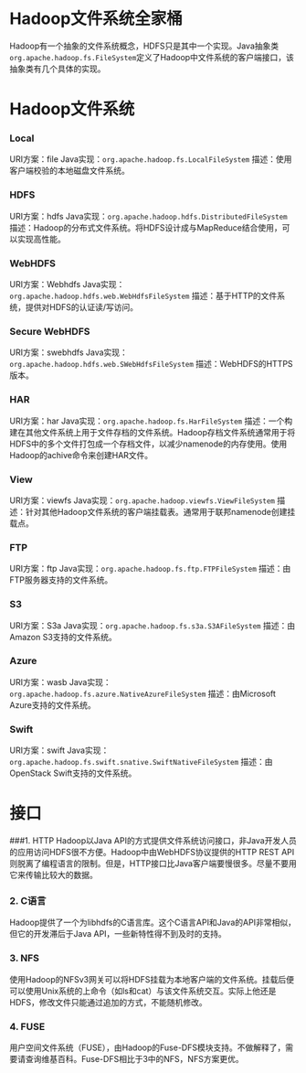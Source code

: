 # Hadoop文件系统全家桶
Hadoop有一个抽象的文件系统概念，HDFS只是其中一个实现。Java抽象类`org.apache.hadoop.fs.FileSystem`定义了Hadoop中文件系统的客户端接口，该抽象类有几个具体的实现。

# Hadoop文件系统
### Local
URI方案：file
Java实现：`org.apache.hadoop.fs.LocalFileSystem`
描述：使用客户端校验的本地磁盘文件系统。

### HDFS
URI方案：hdfs
Java实现：`org.apache.hadoop.hdfs.DistributedFileSystem`
描述：Hadoop的分布式文件系统。将HDFS设计成与MapReduce结合使用，可以实现高性能。

### WebHDFS
URI方案：Webhdfs
Java实现：`org.apache.hadoop.hdfs.web.WebHdfsFileSystem`
描述：基于HTTP的文件系统，提供对HDFS的认证读/写访问。

### Secure WebHDFS
URI方案：swebhdfs
Java实现：`org.apache.hadoop.hdfs.web.SWebHdfsFileSystem`
描述：WebHDFS的HTTPS版本。

### HAR
URI方案：har
Java实现：`org.apache.hadoop.fs.HarFileSystem`
描述：一个构建在其他文件系统上用于文件存档的文件系统。Hadoop存档文件系统通常用于将HDFS中的多个文件打包成一个存档文件，以减少namenode的内存使用。使用Hadoop的achive命令来创建HAR文件。

### View
URI方案：viewfs
Java实现：`org.apache.hadoop.viewfs.ViewFileSystem`
描述：针对其他Hadoop文件系统的客户端挂载表。通常用于联邦namenode创建挂载点。

### FTP
URI方案：ftp
Java实现：`org.apache.hadoop.fs.ftp.FTPFileSystem`
描述：由FTP服务器支持的文件系统。

### S3
URI方案：S3a
Java实现：`org.apache.hadoop.fs.s3a.S3AFileSystem`
描述：由Amazon S3支持的文件系统。

### Azure
URI方案：wasb
Java实现：`org.apache.hadoop.fs.azure.NativeAzureFileSystem`
描述：由Microsoft Azure支持的文件系统。

### Swift
URI方案：swift
Java实现：`org.apache.hadoop.fs.swift.snative.SwiftNativeFileSystem`
描述：由OpenStack Swift支持的文件系统。

# 接口

###1. HTTP
Hadoop以Java API的方式提供文件系统访问接口，非Java开发人员的应用访问HDFS很不方便。Hadoop中由WebHDFS协议提供的HTTP REST API则脱离了编程语言的限制。但是，HTTP接口比Java客户端要慢很多。尽量不要用它来传输比较大的数据。

### 2. C语言
Hadoop提供了一个为libhdfs的C语言库。这个C语言API和Java的API非常相似，但它的开发滞后于Java API，一些新特性得不到及时的支持。

### 3. NFS
使用Hadoop的NFSv3网关可以将HDFS挂载为本地客户端的文件系统。挂载后便可以使用Unix系统的上命令（如ls和cat）与该文件系统交互。实际上他还是HDFS，修改文件只能通过追加的方式，不能随机修改。

### 4. FUSE
用户空间文件系统（FUSE），由Hadoop的Fuse-DFS模块支持。不做解释了，需要请查询维基百科。Fuse-DFS相比于3中的NFS，NFS方案更优。

